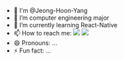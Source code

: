 - 👋 I'm @Jeong-Hoon-Yang
- 🔭 I’m computer engineering major
- 🌱 I’m currently learning React-Native
- 📫 How to reach me:  <img src="https://img.shields.io/badge/yjhoon3658@naver.com-brightgreen?style=flat-square&logo=Naver&logoColor=white"/>  <img src="https://img.shields.io/badge/yjhoon36589@gmail.com-important?style=flat-square&logo=Gmail&logoColor=white"/>
- 😄 Pronouns: ...
- ⚡ Fun fact: ...

